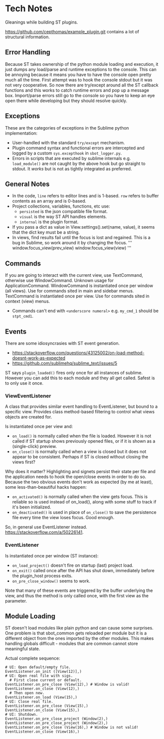 # Tech Notes

Gleanings while building ST plugins.

https://github.com/cepthomas/example_plugin.git contains a lot of structural information.

## Error Handling

Because ST takes ownership of the python module loading and execution, it just dumps any load/parse and runtime exceptions
to the console. This can be annoying because it means you have to have the console open pretty much all the time.
First attempt was to hook the console stdout but it was not very cooperative. So now there are try/except around all the
ST callback functions and this works to catch runtime errors and pop up a message box. Import/parse errors still go to the
console so you have to keep an eye open there while developing but they should resolve quickly.

## Exceptions

These are the categories of exceptions in the Sublime python implementation:
- User-handled with the standard `try/except` mechanism.
- Plugin command syntax and functional errors are intercepted and logged by a custom `sys.excepthook` in `sbot_logger.py`.
- Errors in scripts that are executed by sublime internals e.g. `load_module()` are not caught by the above hook but go straight
  to stdout. It *works* but is not as tightly integrated as preferred.

## General Notes

- In the code, `line` refers to editor lines and is 1-based. `row` refers to buffer contents as an array and is 0-based.
- Project collections, variables, functions, etc use:
    - `persisted` is the json compatible file format.
    - `visual` is the way ST API handles elements.
    - `internal` is the plugin format.
- If you pass a dict as value in View.settings().set(name, value), it seems that the dict key must be a string.
- In views, find results fail until the focus is lost and regained. This is a bug in Sublime, so work around it by changing the focus.
'''
window.focus_view(prev_view)
window.focus_view(view)
'''

## Commands
If you are going to interact with the current view, use TextCommand, otherwise use WindowCommand.
Unknown usage for ApplicationCommand.
WindowCommand is instantiated once per window (all views). Use for commands sited in main and sidebar menus.
TextCommand is instantiated once per view. Use for commands sited in context (view) menus.
- Commands can't end with `<underscore numeral>` e.g. `my_cmd_1` should be `stpt_cmd1`.


## Events
There are some idiosyncrasies with ST event generation.

- https://stackoverflow.com/questions/43125002/on-load-method-doesnt-work-as-expected
- https://github.com/sublimehq/sublime_text/issues/5

ST says `plugin_loaded()` fires only once for all instances of sublime. However you can add this to 
each module and they all get called. Safest is to only use it once.


### ViewEventListener
A class that provides similar event handling to EventListener, but bound
to a specific view. Provides class method-based filtering to control what views objects are created for.

Is instantiated once per view and:
- `on_load()` is normally called when the file is loaded. However it is not called if ST startup shows previously opened files,
  or if it is shown as a (single-click) preview.
- `on_close()` is normally called when a view is closed but it does not appear to be consistent. Perhaps if ST is closed
  without closing the views first?

Why does it matter? Highlighting and signets persist their state per file and the application needs to hook the open/close
events in order to do so. Because the two obvious events don't work as expected (by me at least), some
less-than-beautiful hacks happen:
- `on_activated()` is normally called when the view gets focus. This is reliable so is used instead of on_load(), along with
  some stuff to track if it's been initialized.
- `on_deactivated()` is used in place of `on_close()` to save the persistence file every time the view loses focus. Good enough.

So, in general use EventListener instead. https://stackoverflow.com/a/50226141.

### EventListener
Is instantiated once per window (ST instance):
- `on_load_project()` doesn't fire on startup (last) project load.
- `on_exit()` called once after the API has shut down, immediately before the plugin_host process exits.
- `on_pre_close_window()` seems to work.

Note that many of these events are triggered by the buffer underlying the view,
and thus the method is only called once, with the first view as the parameter.

## Module Loading
ST doesn't load modules like plain python and can cause some surprises. One problem is that sbot_common
gets reloaded per module but it is a different object from the ones imported by the other modules.
This makes handling globals difficult - modules that are common cannot store meaningful state.


Actual complete sequence:
```text
# UI: Open default/empty file.
EventListener.on_init ([View(12)],)
# UI: Open real file with sigs.
  # First close current or default.
EventListener.on_pre_close (View(12),) # Window is valid!
EventListener.on_close (View(12),)
  # Then open new.
EventListener.on_load (View(15),)
# UI: Close real file.
EventListener.on_pre_close (View(15),)
EventListener.on_close (View(15),)
# UI: Shutdown.
EventListener.on_pre_close_project (Window(2),)
EventListener.on_pre_close_project (Window(2),)
EventListener.on_pre_close (View(16),) # Window is not valid!
EventListener.on_close (View(16),)
```
